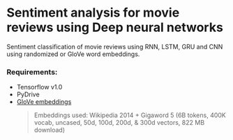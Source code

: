 # Sentiment analysis for movie reviews using Deep neural networks

Sentiment classification of movie reviews using RNN, LSTM, GRU and CNN using randomized or GloVe word embeddings. 

### Requirements:
* Tensorflow v1.0
* PyDrive
* [GloVe embeddings](https://nlp.stanford.edu/projects/glove/) 
  > Embeddings used: Wikipedia 2014 + Gigaword 5 (6B tokens, 400K vocab, uncased, 50d, 100d, 200d, & 300d vectors, 822 MB download)
